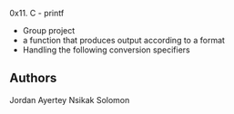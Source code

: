 0x11. C - printf

* Group project
* a function that produces output according to a format
* Handling the following conversion specifiers

Authors
---------------------------------------------
Jordan Ayertey
Nsikak Solomon